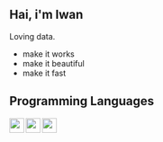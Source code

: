 ## Hai, i'm Iwan 

Loving data.
- make it works
- make it beautiful
- make it fast


## Programming Languages
<img align="left" width="26px" src="https://seeklogo.com/images/J/jupyter-logo-A91705F539-seeklogo.com.png">
<img align="left" width="26px" src="https://logos-download.com/wp-content/uploads/2016/10/Python_logo_icon-700x697.png">
<img align="left" width="26px" src="https://www.mysql.com/common/logos/logo-mysql-170x115.png">
